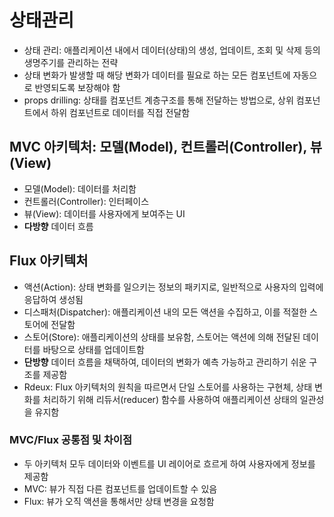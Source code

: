 # 상태관리
- 상태 관리: 애플리케이션 내에서 데이터(상태)의 생성, 업데이트, 조회 및 삭제 등의 생명주기를 관리하는 전략
- 상태 변화가 발생할 때 해당 변화가 데이터를 필요로 하는 모든 컴포넌트에 자동으로 반영되도록 보장해야 함
- props drilling: 상태를 컴포넌트 계층구조를 통해 전달하는 방법으로, 상위 컴포넌트에서 하위 컴포넌트로 데이터를 직접 전달함

## MVC 아키텍처: 모델(Model), 컨트롤러(Controller), 뷰(View)
- 모델(Model): 데이터를 처리함
- 컨트롤러(Controller): 인터페이스
- 뷰(View): 데이터를 사용자에게 보여주는 UI
- **다방향** 데이터 흐름

## Flux 아키텍처
- 액션(Action): 상태 변화를 일으키는 정보의 패키지로, 일반적으로 사용자의 입력에 응답하여 생성됨
- 디스패처(Dispatcher): 애플리케이션 내의 모든 액션을 수집하고, 이를 적절한 스토어에 전달함
- 스토어(Store): 애플리케이션의 상태를 보유함, 스토어는 액션에 의해 전달된 데이터를 바탕으로 상태를 업데이트함
- **단방향** 데이터 흐름을 채택하여, 데이터의 변화가 예측 가능하고 관리하기 쉬운 구조를 제공함
- Rdeux: Flux 아키텍처의 원칙을 따르면서 단일 스토어를 사용하는 구현체, 상태 변화를 처리하기 위해 리듀서(reducer) 함수를 사용하여 애플리케이션 상태의 일관성을 유지함

### MVC/Flux  공통점 및 차이점
- 두 아키텍처 모두 데이터와 이벤트를 UI 레이어로 흐르게 하여 사용자에게 정보를 제공함
- MVC: 뷰가 직접 다른 컴포넌트를 업데이트할 수 있음
- Flux: 뷰가 오직 액션을 통해서만 상태 변경을 요청함

